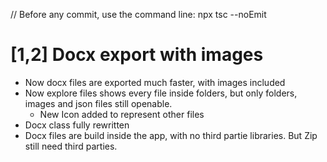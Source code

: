 // Before any commit, use the command line: npx tsc --noEmit

# [1,2] Docx export with images

- Now docx files are exported much faster, with images included
- Now explore files shows every file inside folders, but only folders, images and json files still openable.
  - New Icon added to represent other files
- Docx class fully rewritten
- Docx files are build inside the app, with no third partie libraries. But Zip still need third parties.
